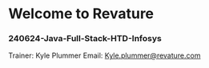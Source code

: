 # Welcome to Revature
### 240624-Java-Full-Stack-HTD-Infosys
Trainer: Kyle Plummer
Email: Kyle.plummer@revature.com

